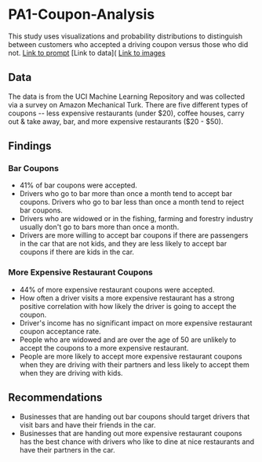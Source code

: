# PA1-Coupon-Analysis
This study uses visualizations and probability distributions to distinguish between customers who accepted a driving coupon versus those who did not. 
[Link to prompt](https://github.com/MeghanHan/PA1-Coupon-Analysis/blob/main/prompt.ipynb)
[Link to data]( 
[Link to images](https://github.com/MeghanHan/PA1-Coupon-Analysis/tree/main/images)

## Data
The data is from the UCI Machine Learning Repository and was collected via a survey on Amazon Mechanical Turk. 
There are five different types of coupons -- less expensive restaurants (under $20), coffee houses, carry out & take away, bar, and more expensive restaurants ($20 - $50).

##  Findings
### Bar Coupons
- 41% of bar coupons were accepted.
- Drivers who go to bar more than once a month tend to accept bar coupons. Drivers who go to bar less than once a month tend to reject bar coupons.
- Drivers who are widowed or in the fishing, farming and forestry industry usually don't go to bars more than once a month. 
- Drivers are more willing to accept bar coupons if there are passengers in the car that are not kids, and they are less likely to accept bar coupons if there are kids in the car.

### More Expensive Restaurant Coupons
-  44% of more expensive restaurant coupons were accepted.
-  How often a driver visits a more expensive restaurant has a strong positive correlation with how likely the driver is going to accept the coupon.
-  Driver's income has no significant impact on more expensive restaurant coupon acceptance rate.
-  People who are widowed and are over the age of 50 are unlikely to accept the coupons to a more expensive restaurant.
-  People are more likely to accept more expensive restaurant coupons when they are driving with their partners and less likely to accept them when they are driving with kids.

## Recommendations
- Businesses that are handing out bar coupons should target drivers that visit bars and have their friends in the car.
- Businesses that are handing out more expensive restaurant coupons has the best chance with drivers who like to dine at nice restaurants and have their partners in the car.
